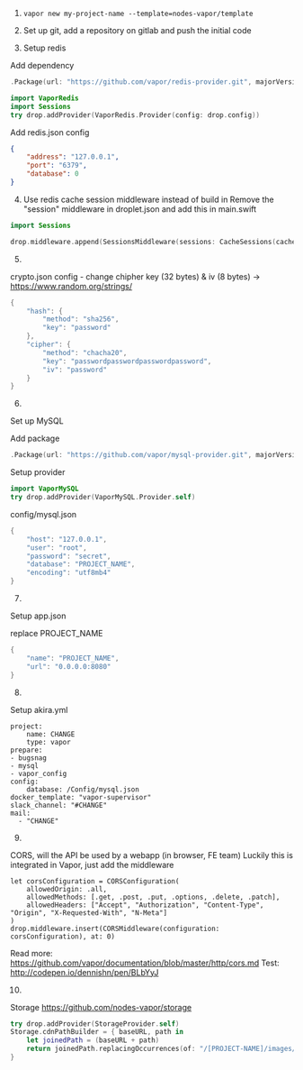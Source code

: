 1) `vapor new my-project-name --template=nodes-vapor/template`

2) Set up git, add a repository on gitlab and push the initial code

3) Setup redis

Add dependency
```swift
.Package(url: "https://github.com/vapor/redis-provider.git", majorVersion: 1)
```

```swift
import VaporRedis
import Sessions
try drop.addProvider(VaporRedis.Provider(config: drop.config))
```

Add redis.json config
```json
{
    "address": "127.0.0.1",
    "port": "6379",
    "database": 0
}

```

4) Use redis cache session middleware instead of build in
Remove the "session" middleware in droplet.json and add this in main.swift

```swift
import Sessions

drop.middleware.append(SessionsMiddleware(sessions: CacheSessions(cache: drop.cache)))
```

5)
crypto.json config - change chipher key (32 bytes) & iv (8 bytes) -> https://www.random.org/strings/
```swift
{
    "hash": {
        "method": "sha256",
        "key": "password"
    },
    "cipher": {
        "method": "chacha20",
        "key": "passwordpasswordpasswordpassword",
        "iv": "password"
    }
}
```

6)
Set up MySQL

Add package
```swift
.Package(url: "https://github.com/vapor/mysql-provider.git", majorVersion: 1, minor: 1),
```

Setup provider
```swift
import VaporMySQL
try drop.addProvider(VaporMySQL.Provider.self)
```

config/mysql.json
```swift
{
    "host": "127.0.0.1",
    "user": "root",
    "password": "secret",
    "database": "PROJECT_NAME",
    "encoding": "utf8mb4"
}
```

7)
Setup app.json

replace PROJECT_NAME

```swift
{
    "name": "PROJECT_NAME",
    "url": "0.0.0.0:8080"
}

```

8)
Setup akira.yml
```
project:
    name: CHANGE 
    type: vapor
prepare:
- bugsnag
- mysql
- vapor_config
config:
    database: /Config/mysql.json
docker_template: "vapor-supervisor"
slack_channel: "#CHANGE"
mail:
  - "CHANGE"
```

9)
CORS, will the API be used by a webapp (in browser, FE team)
Luckily this is integrated in Vapor, just add the middleware

```
let corsConfiguration = CORSConfiguration(
    allowedOrigin: .all,
    allowedMethods: [.get, .post, .put, .options, .delete, .patch],
    allowedHeaders: ["Accept", "Authorization", "Content-Type", "Origin", "X-Requested-With", "N-Meta"]
)
drop.middleware.insert(CORSMiddleware(configuration: corsConfiguration), at: 0)
```
Read more: https://github.com/vapor/documentation/blob/master/http/cors.md
Test: http://codepen.io/dennishn/pen/BLbYyJ

10) 
Storage
https://github.com/nodes-vapor/storage
```swift
try drop.addProvider(StorageProvider.self)
Storage.cdnPathBuilder = { baseURL, path in
    let joinedPath = (baseURL + path)
    return joinedPath.replacingOccurrences(of: "/[PROJECT-NAME]/images/original/", with: "/image/[PROJECT-NAME]/")        
}
 ```
